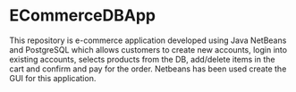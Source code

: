 # ECommerceDBApp

This repository is e-commerce application developed using Java NetBeans and PostgreSQL which allows customers to create new accounts, login into existing accounts, selects products from the DB, add/delete items in the cart and confirm and pay for the order. Netbeans has been used create the GUI for this application.

